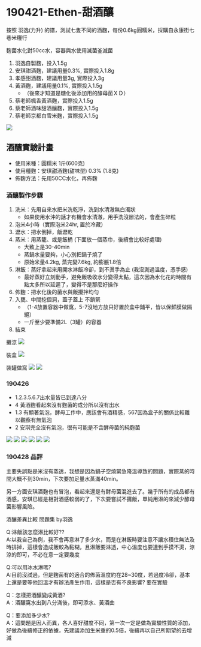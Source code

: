 # 190421-Ethen-甜酒釀

按照 羽逸(力升) 的譜，測試七隻不同的酒麴，每份0.6kg圓糯米，採購自永康街七巷米糧行

麴菌水化對50cc水，容器與水使用滅菌釜滅菌

1. 羽逸自製麴，投入1.5g
2. 安琪甜酒麴，建議用量0.3%, 實際投入1.8g
3. 孝感甜酒麴，建議用量3g, 實際投入3g
4. 黃酒麴，建議用量0.1%, 實際投入1.5g
	* （後來才知道是糖化後添加用的酵母菌ＸＤ）
5. 蔡老師楓香黃酒麴，實際投入1.5g
6. 蔡老師酒味甜酒釀麴，實際投入1.5g
7. 蔡老師京都白雪米麴，實際投入1.5g

![](../img/test155.png)

## 酒釀實驗計畫
* 使用米種：圓糯米 1斤(600克)
* 使用種麴：安琪甜酒麴(甜味型) 0.3% (1.8克)
* 佈麴方法：先用50CC水化，再佈麴

### 酒釀製作步驟
1. 洗米：先用自來水把米洗乾淨，洗到水清澈無白濁狀
   * 如果使用水沖的話才有機會水清澈，用手洗沒辦法的，會產生碎粒
2. 泡米4小時（實際泡米24hr, 置於冷藏）
3. 瀝水：把水倒掉，飯瀝乾
4. 蒸米：用蒸籠、或是飯桶 (下面放一個蒸巾，後續會比較好處理)
   * 大致上是30-40min
   * 蒸鍋水量要夠，小心別把鍋子燒了
   * 原始米量4.2kg, 蒸完變7.6kg, 約膨脹1.8倍
5. 淋飯：蒸好拿起來用開水淋飯冷卻，到不燙手為止 (我沒測過溫度，憑手感)
   * 最好蒸好立刻動手，避免飯吸收水分變得太黏，這次因為水化花的時間有點太多所以延遲了，變得不是那麼好操作
6. 佈麴：把水化後的菌水與飯攪拌均勻
7. 入甕、中間挖個洞，蓋子蓋上 不鎖緊
   * （1-4放置容器中做窩，5-7沒地方放只好置於盒中鋪平，皆以保鮮膜做隔絕）
   * 一斤至少要準備2L（3罐）的容器
8. 結束

攤涼
![](../img/test156.png)

裝盒
![](../img/test157.png)

裝罐做窩
![](../img/test158.png)
![](../img/test159.png)

### 190426

* 1.2.3.5.6.7出水量皆已到達八分
* 4 黃酒麴看起來沒有麴菌的成分所以沒有出水
* 1.3 有顯著氣泡，酵母工作中，應該會有酒精感，567因為盒子的關係比較難以觀察有無氣泡
* 2 安琪完全沒有氣泡，很有可能是不含酵母菌的純麴菌

![](../img/test160.png)
![](../img/test161.png)
![](../img/test162.png)
![](../img/test163.png)
![](../img/test164.png)
![](../img/test165.png)

### 190428 品評

主要失誤點是米沒有蒸透，我想是因為鍋子空燒緊急降溫導致的問題，實際蒸的時間大概不到30min，下次要加足量水蒸滿40min。

另一方面安琪酒麴也有冒泡，看起來還是有酵母菌混進去了。幾乎所有的成品都有酒感，安琪已經是相對酒感較弱的了，下次要嘗試不攤飯，單純用淋的來減少酵母菌影響風險。

酒釀差異比較 問題集 by羽逸

Q:淋飯該怎麼淋比較好??   
A:以我自己為例，我不會再意淋了多少水，而是在淋飯時要注意不讓水積住無法及時排掉，這樣會造成飯較為黏糊，且淋飯要淋透，中心溫度也要達到手摸不燙，涼涼的即可，不必在意一定要幾度

Q:可以用冰水淋嗎?   
A:目前沒試過，但是麴菌有的適合的佈菌溫度約在28~30度，若過度冷卻，基本上還是要等他回溫才有辦法產生作用，這樣是否有不良影響?  要在實驗

Q：怎樣把酒釀變成黃酒?   
A：酒釀窩水出到八分滿後，即可添水、黃酒曲

Q：要添加多少水?   
A：這問題是因人而異，各人喜好甜度不同，第一次一定是做為實驗性質的添加，好做為後續修正的依據，先建議添加生米重的0.5倍，後續再以自己所期望的去增減

